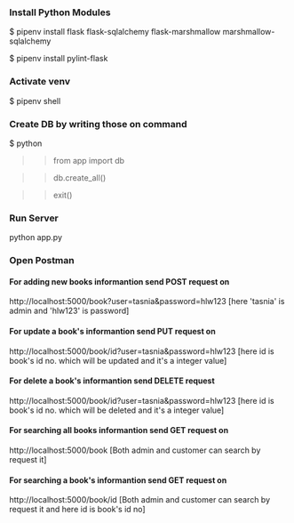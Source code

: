 ### Install Python Modules
$ pipenv install flask flask-sqlalchemy flask-marshmallow marshmallow-sqlalchemy

$ pipenv install pylint-flask 

### Activate venv
$ pipenv shell

### Create DB by writing those on command
$ python
>> from app import db

>> db.create_all()

>> exit()

### Run Server
python app.py

### Open Postman
#### For adding new books informantion send POST request on
http://localhost:5000/book?user=tasnia&password=hlw123              [here 'tasnia' is admin and 'hlw123' is password]
#### For update a book's informantion send PUT request on
http://localhost:5000/book/id?user=tasnia&password=hlw123         [here id is book's id no. which will be updated and it's a integer value]
#### For delete a book's informantion send DELETE request  
http://localhost:5000/book/id?user=tasnia&password=hlw123         [here id is book's id no. which will be deleted and it's a integer value]
#### For searching all books informantion send GET request on
http://localhost:5000/book                                          [Both admin and customer can search by request it]
#### For searching a book's informantion send GET request on
http://localhost:5000/book/id                                     [Both admin and customer can search by request it and here id is book's id no]
